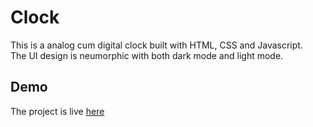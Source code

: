 # Clock
This is a analog cum digital clock built with HTML, CSS and Javascript. <br>
The UI design is neumorphic with both dark mode and light mode.
## Demo
The project is live <a target="_blank" href="https://sumandeep-kaur.github.io/Clock/">here</a>
